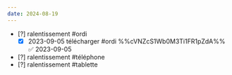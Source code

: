 ```yaml
---
date: 2024-08-19
---
```

- [?] ralentissement #ordi 
	- [x] 2023-09-05 télécharger #ordi  %%cVNZcS1Wb0M3Ti1FR1pZdA%% ✅ 2023-09-05
- [?] ralentissement #téléphone 
- [?] ralentissement #tablette 